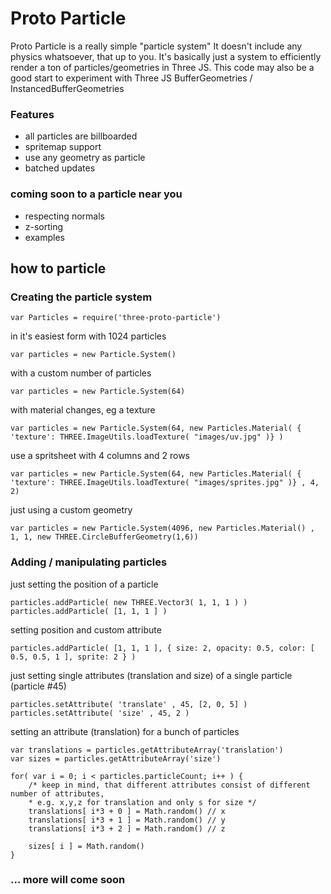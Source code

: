 # Proto Particle

Proto Particle is a really simple "particle system"
It doesn't include any physics whatsoever, that up to you.
It's basically just a system to efficiently render a ton of particles/geometries in Three JS.
This code may also be a good start to experiment with Three JS BufferGeometries / InstancedBufferGeometries

### Features
- all particles are billboarded
- spritemap support
- use any geometry as particle
- batched updates

### coming soon to a particle near you
- respecting normals
- z-sorting
- examples

## how to particle

### Creating the particle system

    var Particles = require('three-proto-particle')

in it's easiest form with 1024 particles

    var particles = new Particle.System()

with a custom number of particles

    var particles = new Particle.System(64)

with material changes, eg a texture

    var particles = new Particle.System(64, new Particles.Material( { 'texture': THREE.ImageUtils.loadTexture( "images/uv.jpg" )} )

use a spritsheet with 4 columns and 2 rows

    var particles = new Particle.System(64, new Particles.Material( { 'texture': THREE.ImageUtils.loadTexture( "images/sprites.jpg" )} , 4, 2)

just using a custom geometry

    var particles = new Particle.System(4096, new Particles.Material() , 1, 1, new THREE.CircleBufferGeometry(1,6))

### Adding / manipulating particles

just setting the position of a particle

    particles.addParticle( new THREE.Vector3( 1, 1, 1 ) )
    particles.addParticle( [1, 1, 1 ] )

setting position and custom attribute

    particles.addParticle( [1, 1, 1 ], { size: 2, opacity: 0.5, color: [ 0.5, 0.5, 1 ], sprite: 2 } )

just setting single attributes (translation and size) of a single particle (particle #45)

    particles.setAttribute( 'translate' , 45, [2, 0, 5] )
    particles.setAttribute( 'size' , 45, 2 )

setting an attribute (translation) for a bunch of particles

```
var translations = particles.getAttributeArray('translation')
var sizes = particles.getAttributeArray('size')

for( var i = 0; i < particles.particleCount; i++ ) {
    /* keep in mind, that different attributes consist of different number of attributes, 
    * e.g. x,y,z for translation and only s for size */
    translations[ i*3 + 0 ] = Math.random() // x
    translations[ i*3 + 1 ] = Math.random() // y
    translations[ i*3 + 2 ] = Math.random() // z

    sizes[ i ] = Math.random()
}
```

### ... more will come soon



